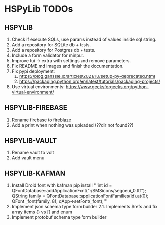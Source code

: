 # HSPyLib TODOs

## HSPYLIB

1. Check if execute SQLs, use params instead of values inside sql string.
2. Add a repository for SQLite db + tests.
3. Add a repository for Postgres db + tests.
4. Include a form validator for minput.
5. Improve tui -> extra with settings and remove parameters.
6. Fix README.md images and finish the documentation.
7. Fix pypi deployment:
   1. https://blog.ganssle.io/articles/2021/10/setup-py-deprecated.html
   2. https://packaging.python.org/en/latest/tutorials/packaging-projects/
8. Use virtual environments: https://www.geeksforgeeks.org/python-virtual-environment/

## HSPYLIB-FIREBASE

1. Rename firebase to fireblaze
2. Add a print when nothing was uploaded (??dir not found??)

## HSPYLIB-VAULT

1. Rename vault to volt
2. Add vault menu

## HSPYLIB-KAFMAN

1. Install Droid font with kafman pip install
    '''int id = QFontDatabase::addApplicationFont(":/SMSicons/segoeui_0.ttf");
    QString family = QFontDatabase::applicationFontFamilies(id).at(0);
    QFont _font(family, 8);
    qApp->setFont(_font);'''
2. Implement json schema type form builder
   2.1. Implements $refs and fix array items {} vs [] and enum
3. Implement protobuf schema type form builder
